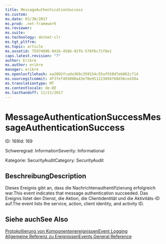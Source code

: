 ```yaml
---
title: MessageAuthenticationSuccess
ms.custom: 
ms.date: 03/30/2017
ms.prod: .net-framework
ms.reviewer: 
ms.suite: 
ms.technology: dotnet-clr
ms.tgt_pltfrm: 
ms.topic: article
ms.assetid: 75974896-9d26-4586-92fb-578f6c71f0e1
caps.latest.revision: "7"
author: Erikre
ms.author: erikre
manager: erikre
ms.openlocfilehash: ea2092fcada369c359154c55af558d7eb062c714
ms.sourcegitcommit: 4f3fef493080a43e70e951223894768d36ce430a
ms.translationtype: MT
ms.contentlocale: de-DE
ms.lasthandoff: 11/21/2017
---
```

# <a name="messageauthenticationsuccess"></a><span data-ttu-id="4e2da-102">MessageAuthenticationSuccess</span><span class="sxs-lookup"><span data-stu-id="4e2da-102">MessageAuthenticationSuccess</span></span>
<span data-ttu-id="4e2da-103">ID: 169</span><span class="sxs-lookup"><span data-stu-id="4e2da-103">Id: 169</span></span>  
  
 <span data-ttu-id="4e2da-104">Schweregrad: Information</span><span class="sxs-lookup"><span data-stu-id="4e2da-104">Severity: Informational</span></span>  
  
 <span data-ttu-id="4e2da-105">Kategorie: SecurityAudit</span><span class="sxs-lookup"><span data-stu-id="4e2da-105">Category: SecurityAudit</span></span>  
  
## <a name="description"></a><span data-ttu-id="4e2da-106">Beschreibung</span><span class="sxs-lookup"><span data-stu-id="4e2da-106">Description</span></span>  
 <span data-ttu-id="4e2da-107">Dieses Ereignis gibt an, dass die Nachrichtenauthentifizierung erfolgreich war.</span><span class="sxs-lookup"><span data-stu-id="4e2da-107">This event indicates that message authentication succeeded.</span></span> <span data-ttu-id="4e2da-108">Das Ereignis listet den Dienst, die Aktion, die Clientidentität und die Aktivitäts-ID auf.</span><span class="sxs-lookup"><span data-stu-id="4e2da-108">The event lists the service, action, client identity, and activity ID.</span></span>  
  
## <a name="see-also"></a><span data-ttu-id="4e2da-109">Siehe auch</span><span class="sxs-lookup"><span data-stu-id="4e2da-109">See Also</span></span>  
 [<span data-ttu-id="4e2da-110">Protokollierung von Komponentenereignissen</span><span class="sxs-lookup"><span data-stu-id="4e2da-110">Event Logging</span></span>](../../../../../docs/framework/wcf/diagnostics/event-logging/index.md)  
 [<span data-ttu-id="4e2da-111">Allgemeine Referenz zu Ereignissen</span><span class="sxs-lookup"><span data-stu-id="4e2da-111">Events General Reference</span></span>](../../../../../docs/framework/wcf/diagnostics/event-logging/events-general-reference.md)
